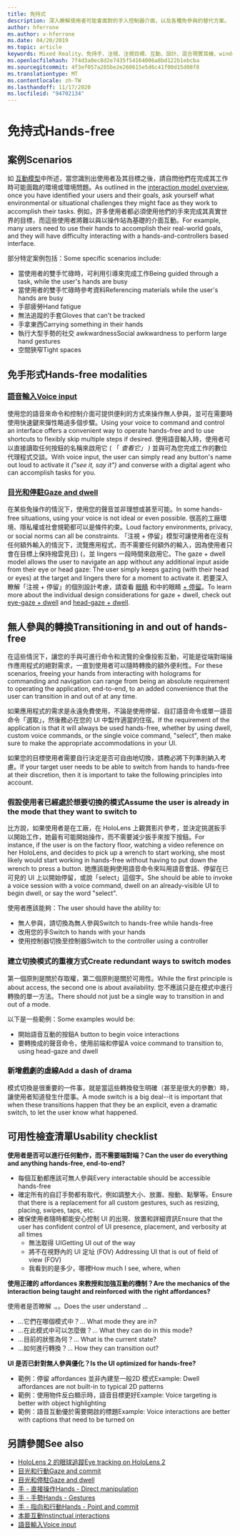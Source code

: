 ```yaml
---
title: 免持式
description: 深入瞭解使用者可能會面對的手入控制器介面，以及各種免參與的替代方案。
author: hferrone
ms.author: v-hferrone
ms.date: 04/20/2019
ms.topic: article
keywords: Mixed Reality、免持手、注視、注視目標、互動、設計、混合現實耳機、windows mixed Reality 耳機、虛擬實境耳機、HoloLens、MRTK、混合現實工具組、語音輸入、可用性
ms.openlocfilehash: 7f4d3a0ec8d2e7435f54164006a8bd122b1ebcba
ms.sourcegitcommit: 4f3ef057a285be2e260615e5d6c41f00d15d08f8
ms.translationtype: MT
ms.contentlocale: zh-TW
ms.lasthandoff: 11/17/2020
ms.locfileid: "94702134"
---
```

# <a name="hands-free"></a><span data-ttu-id="be8b7-104">免持式</span><span class="sxs-lookup"><span data-stu-id="be8b7-104">Hands-free</span></span>

## <a name="scenarios"></a><span data-ttu-id="be8b7-105">案例</span><span class="sxs-lookup"><span data-stu-id="be8b7-105">Scenarios</span></span>

<span data-ttu-id="be8b7-106">如 [互動模型](interaction-fundamentals.md)中所述，當您識別出使用者及其目標之後，請自問他們在完成其工作時可能面臨的環境或環境問題。</span><span class="sxs-lookup"><span data-stu-id="be8b7-106">As outlined in the [interaction model overview](interaction-fundamentals.md), once you have identified your users and their goals, ask yourself what environmental or situational challenges they might face as they work to accomplish their tasks.</span></span> <span data-ttu-id="be8b7-107">例如，許多使用者都必須使用他們的手來完成其真實世界的目標，而這些使用者將難以與以操作站為基礎的介面互動。</span><span class="sxs-lookup"><span data-stu-id="be8b7-107">For example, many users need to use their hands to accomplish their real-world goals, and they will have difficulty interacting with a hands-and-controllers based interface.</span></span> 

<span data-ttu-id="be8b7-108">部分特定案例包括：</span><span class="sxs-lookup"><span data-stu-id="be8b7-108">Some specific scenarios include:</span></span> 
* <span data-ttu-id="be8b7-109">當使用者的雙手忙碌時，可利用引導來完成工作</span><span class="sxs-lookup"><span data-stu-id="be8b7-109">Being guided through a task, while the user's hands are busy</span></span>
* <span data-ttu-id="be8b7-110">當使用者的雙手忙碌時參考資料</span><span class="sxs-lookup"><span data-stu-id="be8b7-110">Referencing materials while the user's hands are busy</span></span>
* <span data-ttu-id="be8b7-111">手部疲勞</span><span class="sxs-lookup"><span data-stu-id="be8b7-111">Hand fatigue</span></span>
* <span data-ttu-id="be8b7-112">無法追蹤的手套</span><span class="sxs-lookup"><span data-stu-id="be8b7-112">Gloves that can't be tracked</span></span>
* <span data-ttu-id="be8b7-113">手拿東西</span><span class="sxs-lookup"><span data-stu-id="be8b7-113">Carrying something in their hands</span></span>
* <span data-ttu-id="be8b7-114">執行大型手勢的社交 awkwardness</span><span class="sxs-lookup"><span data-stu-id="be8b7-114">Social awkwardness to perform large hand gestures</span></span>
* <span data-ttu-id="be8b7-115">空間狹窄</span><span class="sxs-lookup"><span data-stu-id="be8b7-115">Tight spaces</span></span>


## <a name="hands-free-modalities"></a><span data-ttu-id="be8b7-116">免手形式</span><span class="sxs-lookup"><span data-stu-id="be8b7-116">Hands-free modalities</span></span>

### <a name="voice-input"></a>[<span data-ttu-id="be8b7-117">語音輸入</span><span class="sxs-lookup"><span data-stu-id="be8b7-117">Voice input</span></span>](voice-input.md)

<span data-ttu-id="be8b7-118">使用您的語音來命令和控制介面可提供便利的方式來操作無人參與，並可在需要時使用快速鍵來彈性略過多個步驟。</span><span class="sxs-lookup"><span data-stu-id="be8b7-118">Using your voice to command and control an interface offers a convenient way to operate hands-free and to use shortcuts to flexibly skip multiple steps if desired.</span></span> <span data-ttu-id="be8b7-119">使用語音輸入時，使用者可以直接讀取任何按鈕的名稱來啟用它 ( 「 _查看它」 )_ 並與可為您完成工作的數位代理程式交談。</span><span class="sxs-lookup"><span data-stu-id="be8b7-119">With voice input, the user can simply read any button's name out loud to activate it _("see it, say it")_ and converse with a digital agent who can accomplish tasks for you.</span></span>


### <a name="gaze-and-dwell"></a>[<span data-ttu-id="be8b7-120">目光和停駐</span><span class="sxs-lookup"><span data-stu-id="be8b7-120">Gaze and dwell</span></span>](gaze-and-dwell.md)

<span data-ttu-id="be8b7-121">在某些免操作的情況下，使用您的聲音並非理想或甚至可能。</span><span class="sxs-lookup"><span data-stu-id="be8b7-121">In some hands-free situations, using your voice is not ideal or even possible.</span></span> <span data-ttu-id="be8b7-122">很高的工廠環境、隱私權或社會規範都可以是條件約束。</span><span class="sxs-lookup"><span data-stu-id="be8b7-122">Loud factory environments, privacy, or social norms can all be constraints.</span></span> <span data-ttu-id="be8b7-123">「注視 + 停留」模型可讓使用者在沒有任何額外輸入的情況下，流覽應用程式，而不需要任何額外的輸入，因為使用者只會在目標上保持撥雲見日)  (，並 lingers 一段時間來啟用它。</span><span class="sxs-lookup"><span data-stu-id="be8b7-123">The gaze + dwell model allows the user to navigate an app without any additional input aside from their eye or head gaze: The user simply keeps gazing (with their head or eyes) at the target and lingers there for a moment to activate it.</span></span> <span data-ttu-id="be8b7-124">若要深入瞭解「注視 + 停留」的個別設計考慮，請查看 [眼睛](gaze-and-dwell-eyes.md) 和中的眼睛 [+ 停留](gaze-and-dwell-head.md)。</span><span class="sxs-lookup"><span data-stu-id="be8b7-124">To learn more about the individual design considerations for gaze + dwell, check out [eye-gaze + dwell](gaze-and-dwell-eyes.md) and [head-gaze + dwell](gaze-and-dwell-head.md).</span></span>


## <a name="transitioning-in-and-out-of-hands-free"></a><span data-ttu-id="be8b7-125">無人參與的轉換</span><span class="sxs-lookup"><span data-stu-id="be8b7-125">Transitioning in and out of hands-free</span></span>

<span data-ttu-id="be8b7-126">在這些情況下，讓您的手與可進行命令和流覽的全像投影互動，可能是從端對端操作應用程式的絕對需求，一直到使用者可以隨時轉換的額外便利性。</span><span class="sxs-lookup"><span data-stu-id="be8b7-126">For these scenarios, freeing your hands from interacting with holograms for commanding and navigation can range from being an absolute requirement to operating the application, end-to-end, to an added convenience that the user can transition in and out of at any time.</span></span> 

<span data-ttu-id="be8b7-127">如果應用程式的需求是永遠免費使用，不論是使用停留、自訂語音命令或單一語音命令「選取」，然後務必在您的 UI 中製作適當的住宿。</span><span class="sxs-lookup"><span data-stu-id="be8b7-127">If the requirement of the application is that it will always be used hands-free, whether by using dwell, custom voice commands, or the single voice command, "select", then make sure to make the appropriate accommodations in your UI.</span></span> 

<span data-ttu-id="be8b7-128">如果您的目標使用者需要自行決定是否可自由地切換，請務必將下列準則納入考慮。</span><span class="sxs-lookup"><span data-stu-id="be8b7-128">If your target user needs to be able to switch from hands to hands-free at their discretion, then it is important to take the following principles into account.</span></span>

### <a name="assume-the-user-is-already-in-the-mode-that-they-want-to-switch-to"></a><span data-ttu-id="be8b7-129">假設使用者已經處於想要切換的模式</span><span class="sxs-lookup"><span data-stu-id="be8b7-129">Assume the user is already in the mode that they want to switch to</span></span>
<span data-ttu-id="be8b7-130">比方說，如果使用者是在工廠，在 HoloLens 上觀賞影片參考，並決定挑選扳手以開始工作，她最有可能開始操作，而不需要減少扳手來按下按鈕。</span><span class="sxs-lookup"><span data-stu-id="be8b7-130">For instance, if the user is on the factory floor, watching a video reference on her HoloLens, and decides to pick up a wrench to start working, she most likely would start working in hands-free without having to put down the wrench to press a button.</span></span> <span data-ttu-id="be8b7-131">她應該能夠使用語音命令來叫用語音會話、停留在已可見的 UI 上以開始停留，或說「select」這個字。</span><span class="sxs-lookup"><span data-stu-id="be8b7-131">She should be able to invoke a voice session with a voice command, dwell on an already-visible UI to begin dwell, or say the word "select".</span></span>

<span data-ttu-id="be8b7-132">使用者應該能夠：</span><span class="sxs-lookup"><span data-stu-id="be8b7-132">The user should have the ability to:</span></span> 
* <span data-ttu-id="be8b7-133">無人參與，請切換為無人參與</span><span class="sxs-lookup"><span data-stu-id="be8b7-133">Switch to hands-free while hands-free</span></span>
* <span data-ttu-id="be8b7-134">改用您的手</span><span class="sxs-lookup"><span data-stu-id="be8b7-134">Switch to hands with your hands</span></span>
* <span data-ttu-id="be8b7-135">使用控制器切換至控制器</span><span class="sxs-lookup"><span data-stu-id="be8b7-135">Switch to the controller using a controller</span></span> 

### <a name="create-redundant-ways-to-switch-modes"></a><span data-ttu-id="be8b7-136">建立切換模式的重複方式</span><span class="sxs-lookup"><span data-stu-id="be8b7-136">Create redundant ways to switch modes</span></span>
<span data-ttu-id="be8b7-137">第一個原則是關於存取權，第二個原則是關於可用性。</span><span class="sxs-lookup"><span data-stu-id="be8b7-137">While the first principle is about access, the second one is about availability.</span></span> <span data-ttu-id="be8b7-138">您不應該只是在模式中進行轉換的單一方法。</span><span class="sxs-lookup"><span data-stu-id="be8b7-138">There should not just be a single way to transition in and out of a mode.</span></span> 

<span data-ttu-id="be8b7-139">以下是一些範例：</span><span class="sxs-lookup"><span data-stu-id="be8b7-139">Some examples would be:</span></span> 
* <span data-ttu-id="be8b7-140">開始語音互動的按鈕</span><span class="sxs-lookup"><span data-stu-id="be8b7-140">A button to begin voice interactions</span></span>
* <span data-ttu-id="be8b7-141">要轉換成的聲音命令，使用前端和停留</span><span class="sxs-lookup"><span data-stu-id="be8b7-141">A voice command to transition to, using head-gaze and dwell</span></span>

### <a name="add-a-dash-of-drama"></a><span data-ttu-id="be8b7-142">新增戲劇的虛線</span><span class="sxs-lookup"><span data-stu-id="be8b7-142">Add a dash of drama</span></span>
<span data-ttu-id="be8b7-143">模式切換是很重要的一件事，就是當這些轉換發生明確（甚至是很大的參數）時，讓使用者知道發生什麼事。</span><span class="sxs-lookup"><span data-stu-id="be8b7-143">A mode switch is a big deal--it is important that when these transitions happen that they be an explicit, even a dramatic switch, to let the user know what happened.</span></span> 


## <a name="usability-checklist"></a><span data-ttu-id="be8b7-144">可用性檢查清單</span><span class="sxs-lookup"><span data-stu-id="be8b7-144">Usability checklist</span></span>

<span data-ttu-id="be8b7-145">**使用者是否可以進行任何動作，而不需要端對端？**</span><span class="sxs-lookup"><span data-stu-id="be8b7-145">**Can the user do everything and anything hands-free, end-to-end?**</span></span>
* <span data-ttu-id="be8b7-146">每個互動都應該可無人參與</span><span class="sxs-lookup"><span data-stu-id="be8b7-146">Every interactable should be accessible hands-free</span></span>
* <span data-ttu-id="be8b7-147">確定所有的自訂手勢都有取代，例如調整大小、放置、撥動、點擊等。</span><span class="sxs-lookup"><span data-stu-id="be8b7-147">Ensure that there is a replacement for all custom gestures, such as resizing, placing, swipes, taps, etc.</span></span>
* <span data-ttu-id="be8b7-148">確保使用者隨時都能安心控制 UI 的出現、放置和詳細資訊</span><span class="sxs-lookup"><span data-stu-id="be8b7-148">Ensure that the user has confident control of UI presence, placement, and verbosity at all times</span></span>
    * <span data-ttu-id="be8b7-149">無法取得 UI</span><span class="sxs-lookup"><span data-stu-id="be8b7-149">Getting UI out of the way</span></span>
    * <span data-ttu-id="be8b7-150">將不在視野內的 UI 定址 (FOV) </span><span class="sxs-lookup"><span data-stu-id="be8b7-150">Addressing UI that is out of field of view (FOV)</span></span>
    * <span data-ttu-id="be8b7-151">我看到的是多少，哪裡</span><span class="sxs-lookup"><span data-stu-id="be8b7-151">How much I see, where, when</span></span>

<span data-ttu-id="be8b7-152">**使用正確的 affordances 來教授和加強互動的機制？**</span><span class="sxs-lookup"><span data-stu-id="be8b7-152">**Are the mechanics of the interaction being taught and reinforced with the right affordances?**</span></span>

<span data-ttu-id="be8b7-153">使用者是否瞭解 .。。</span><span class="sxs-lookup"><span data-stu-id="be8b7-153">Does the user understand ...</span></span>
* <span data-ttu-id="be8b7-154">...它們在哪個模式中？</span><span class="sxs-lookup"><span data-stu-id="be8b7-154">... What mode they are in?</span></span>
* <span data-ttu-id="be8b7-155">...在此模式中可以怎麼做？</span><span class="sxs-lookup"><span data-stu-id="be8b7-155">... What they can do in this mode?</span></span>
* <span data-ttu-id="be8b7-156">...目前的狀態為何？</span><span class="sxs-lookup"><span data-stu-id="be8b7-156">... What is the current state?</span></span>
* <span data-ttu-id="be8b7-157">...如何進行轉換？</span><span class="sxs-lookup"><span data-stu-id="be8b7-157">... How they can transition out?</span></span>
    
<span data-ttu-id="be8b7-158">**UI 是否已針對無人參與優化？**</span><span class="sxs-lookup"><span data-stu-id="be8b7-158">**Is the UI optimized for hands-free?**</span></span>   

* <span data-ttu-id="be8b7-159">範例：停留 affordances 並非內建至一般2D 模式</span><span class="sxs-lookup"><span data-stu-id="be8b7-159">Example: Dwell affordances are not built-in to typical 2D patterns</span></span>
* <span data-ttu-id="be8b7-160">範例：使用物件反白顯示時，語音目標更好</span><span class="sxs-lookup"><span data-stu-id="be8b7-160">Example: Voice targeting is better with object highlighting</span></span>
* <span data-ttu-id="be8b7-161">範例：語音互動優於需要開啟的標題</span><span class="sxs-lookup"><span data-stu-id="be8b7-161">Example: Voice interactions are better with captions that need to be turned on</span></span>


## <a name="see-also"></a><span data-ttu-id="be8b7-162">另請參閱</span><span class="sxs-lookup"><span data-stu-id="be8b7-162">See also</span></span>
* [<span data-ttu-id="be8b7-163">HoloLens 2 的眼球追蹤</span><span class="sxs-lookup"><span data-stu-id="be8b7-163">Eye tracking on HoloLens 2</span></span>](eye-tracking.md)
* [<span data-ttu-id="be8b7-164">目光和行動</span><span class="sxs-lookup"><span data-stu-id="be8b7-164">Gaze and commit</span></span>](gaze-and-commit.md)
* [<span data-ttu-id="be8b7-165">目光和停駐</span><span class="sxs-lookup"><span data-stu-id="be8b7-165">Gaze and dwell</span></span>](gaze-and-dwell.md)
* [<span data-ttu-id="be8b7-166">手 - 直接操作</span><span class="sxs-lookup"><span data-stu-id="be8b7-166">Hands - Direct manipulation</span></span>](direct-manipulation.md)
* [<span data-ttu-id="be8b7-167">手 - 手勢</span><span class="sxs-lookup"><span data-stu-id="be8b7-167">Hands - Gestures</span></span>](gaze-and-commit.md#composite-gestures)
* [<span data-ttu-id="be8b7-168">手 - 指向和行動</span><span class="sxs-lookup"><span data-stu-id="be8b7-168">Hands - Point and commit</span></span>](point-and-commit.md)
* [<span data-ttu-id="be8b7-169">本能互動</span><span class="sxs-lookup"><span data-stu-id="be8b7-169">Instinctual interactions</span></span>](interaction-fundamentals.md)
* [<span data-ttu-id="be8b7-170">語音輸入</span><span class="sxs-lookup"><span data-stu-id="be8b7-170">Voice input</span></span>](voice-input.md)
